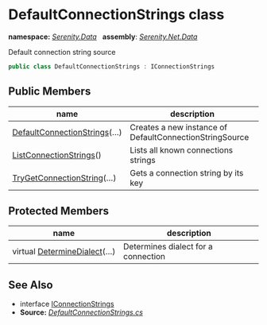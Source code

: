 # DefaultConnectionStrings class
**namespace:** *[Serenity.Data](../README.md#serenity.data-namespace)*   **assembly**: *[Serenity.Net.Data](../README.md)*

Default connection string source

```csharp
public class DefaultConnectionStrings : IConnectionStrings
```

## Public Members

| name | description |
| --- | --- |
| [DefaultConnectionStrings](DefaultConnectionStrings/DefaultConnectionStrings.md)(…) | Creates a new instance of DefaultConnectionStringSource |
| [ListConnectionStrings](DefaultConnectionStrings/ListConnectionStrings.md)() | Lists all known connections strings |
| [TryGetConnectionString](DefaultConnectionStrings/TryGetConnectionString.md)(…) | Gets a connection string by its key |

## Protected Members

| name | description |
| --- | --- |
| virtual [DetermineDialect](DefaultConnectionStrings/DetermineDialect.md)(…) | Determines dialect for a connection |

## See Also

* interface [IConnectionStrings](IConnectionStrings.md)
* **Source:** *[DefaultConnectionStrings.cs](https://github.com/serenity-is/Serenity/blob/master/src/Serenity.Net.Data/Connections/DefaultConnectionStrings.cs)*